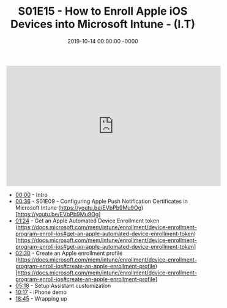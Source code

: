 ﻿---
layout: post
title: "S01E15 - How to Enroll Apple iOS Devices into Microsoft Intune - (I.T)"
date: 2019-10-14 00:00:00 -0000
categories:
---

<iframe loading="lazy" width="560" height="315" src="https://www.youtube.com/embed/H55vcG_tzYc" title="YouTube video player" frameborder="0" allow="accelerometer; autoplay; clipboard-write; encrypted-media; gyroscope; picture-in-picture" allowfullscreen></iframe>

* [00:00](https://www.youtube.com/watch?v=H55vcG_tzYc&t=0s) - Intro
* [00:36](https://www.youtube.com/watch?v=H55vcG_tzYc&t=36s) - S01E09 - Configuring Apple Push Notification Certificates in Microsoft Intune
(https://youtu.be/EVbPb9Mu9Og) [https://youtu.be/EVbPb9Mu9Og]
* [01:24](https://www.youtube.com/watch?v=H55vcG_tzYc&t=84s) - Get an Apple Automated Device Enrollment token
(https://docs.microsoft.com/mem/intune/enrollment/device-enrollment-program-enroll-ios#get-an-apple-automated-device-enrollment-token) [https://docs.microsoft.com/mem/intune/enrollment/device-enrollment-program-enroll-ios#get-an-apple-automated-device-enrollment-token]
* [02:30](https://www.youtube.com/watch?v=H55vcG_tzYc&t=150s) - Create an Apple enrollment profile
(https://docs.microsoft.com/mem/intune/enrollment/device-enrollment-program-enroll-ios#create-an-apple-enrollment-profile) [https://docs.microsoft.com/mem/intune/enrollment/device-enrollment-program-enroll-ios#create-an-apple-enrollment-profile]
* [05:18](https://www.youtube.com/watch?v=H55vcG_tzYc&t=318s) - Setup Assistant customization
* [10:17](https://www.youtube.com/watch?v=H55vcG_tzYc&t=617s) - iPhone demo
* [18:45](https://www.youtube.com/watch?v=H55vcG_tzYc&t=1125s) - Wrapping up

